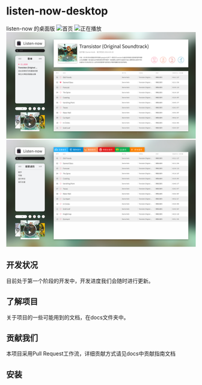 # listen-now-desktop

listen-now 的桌面版
![首页](designs/Listen-now_首页.jpg)
![正在播放](designs/Listen-now_正在播放页.jpg)
![歌单页](designs/Listen-now_歌单页.jpg)
![搜索页](designs/Listen-now_搜索页.jpg)

## 开发状况

目前处于第一个阶段的开发中，开发进度我们会随时进行更新。

## 了解项目

关于项目的一些可能用到的文档，在docs文件夹中。

## 贡献我们

本项目采用Pull Request工作流，详细贡献方式请见docs中贡献指南文档

## 安装

